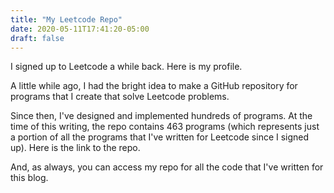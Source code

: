 ```yaml
---
title: "My Leetcode Repo"
date: 2020-05-11T17:41:20-05:00
draft: false
---
```


I signed up to Leetcode a while back. Here is my profile.

A little while ago, I had the bright idea to make a GitHub repository for programs that I create that solve Leetcode problems.

Since then, I've designed and implemented hundreds of programs. At the time of this writing, the repo contains 463 programs (which represents just a portion of all the programs that I've written for Leetcode since I signed up). Here is the link to the repo.

And, as always, you can access my repo for all the code that I've written for this blog.
